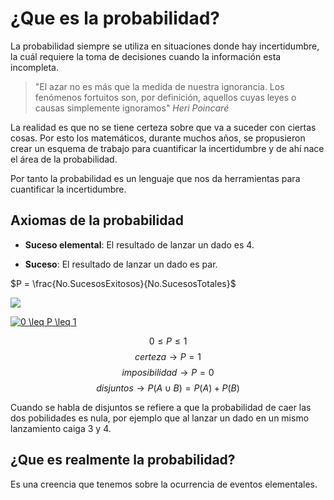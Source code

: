 # ¿Que es la probabilidad?

La probabilidad siempre se utiliza en situaciones donde hay incertidumbre, la cuál requiere la toma de decisiones cuando la información esta incompleta.

> "El azar no es más que la medida de nuestra ignorancia. Los fenómenos fortuitos son, por definición, aquellos cuyas leyes o causas simplemente ignoramos"
*Heri Poincaré*

La realidad es que no se tiene certeza sobre que va a suceder con ciertas cosas. Por esto los matemáticos, durante muchos años, se propusieron crear un esquema de trabajo para cuantificar la incertidumbre y de ahí nace el área de la probabilidad.

Por tanto la probabilidad es un lenguaje que nos da herramientas para cuantificar la incertidumbre.

## Axiomas de la probabilidad

- **Suceso elemental**: El resultado de lanzar un dado es 4.

- **Suceso**: El resultado de lanzar un dado es par.

$P = \frac{No.SucesosExitosos}{No.SucesosTotales}$

![](https://i.imgur.com/BaQ8LxI.png)

<a href="https://www.codecogs.com/eqnedit.php?latex=0&space;\leq&space;P&space;\leq&space;1" target="_blank"><img src="https://latex.codecogs.com/gif.latex?0&space;\leq&space;P&space;\leq&space;1" title="0 \leq P \leq 1" /></a>

$$ 0 \leq P \leq 1$$
$$ certeza \to P =1$$
$$ imposibilidad \to P=0 $$
$$ disjuntos \to P(A \cup B) = P(A) + P(B)$$

Cuando se habla de disjuntos se refiere a que la probabilidad de caer las dos pobilidades es nula, por ejemplo que al lanzar un dado en un mismo lanzamiento caiga 3 y 4.

## ¿Que es realmente la probabilidad?

Es una creencia que tenemos sobre la ocurrencia de eventos elementales.